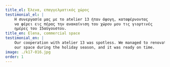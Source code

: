 ```yaml
---
title_el: Έλενα, επαγγελματικός χώρος
testimonial_el: |
    Η συνεργασία μας με το atelier 13 ήταν άψογη, καταφέρνοντας
    να φέρει εις πέρας την ανακαίνιση του χώρου μου τις γιορτινές 
    ημέρες του 15αύγουστου.
title_en: Elena, commercial space
testimonial_en: |
    Our cooperation with atelier 13 was spotless. We managed to renovate
    our space during the holiday season, and it was ready on time.
image: ./k17-016.jpg
order: 1
---
```

